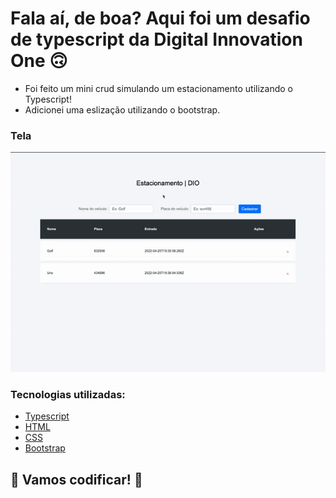 # Fala aí, de boa? Aqui foi um desafio de typescript da Digital Innovation One 🙃

- Foi feito um mini crud simulando um estacionamento utilizando o Typescript!
- Adicionei uma eslização utilizando o bootstrap.

### Tela

![](./images/tela.gif)

### Tecnologias utilizadas:

- [ Typescript ](https://www.typescriptlang.org/)
- [ HTML ](https://www.w3schools.com/html/)
- [ CSS ](https://developer.mozilla.org/pt-BR/docs/Web/CSS)
- [ Bootstrap ](https://getbootstrap.com/)

## 🚀 Vamos codificar! 🚀
